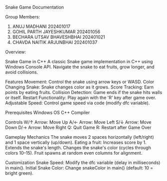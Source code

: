 Snake Game Documentation

Group Members:
1. ANUJ MADHANI                202401017
2. GOHIL PARTH JAYESHKUMAR     202401056
3. BECHARA UTSAV BHAVESHBHAI   202401021
4. CHAVDA NAITIK ARJUNBHAI     202401037

Overview:

Snake Game in C++
A classic Snake game implementation in C++ using Windows Console API. Navigate the snake to eat fruits, grow longer, and avoid collisions.

Features
Movement: Control the snake using arrow keys or WASD.
Color Changing Snake: Snake changes color as it grows.
Score Tracking: Earn points by eating fruits.
Collision Detection: Game ends if the snake hits walls or itself.
Restart Functionality: Play again with the 'R' key after game over.
Adjustable Speed: Control game speed via code (modify dfc variable).

Prerequisites
Windows OS
C++ Compiler

Controls
W/↑ Arrow: Move Up
A/← Arrow: Move Left
S/↓ Arrow: Move Down
D/→ Arrow: Move Right
Q: Quit Game
R: Restart after Game Over

Gameplay Mechanics
The snake moves 2 spaces horizontally (left/right) and 1 space vertically (up/down).
Eating a fruit:
Increases score by 1.
Extends the snake's length.
Changes the snake's color (cycles through colors 10–15).
Fruit spawns at random even columns for alignment.

Customization
Snake Speed: Modify the dfc variable (delay in milliseconds) in main().
Initial Snake Color: Change snakeColor in main() (default: 10 = bright green).
